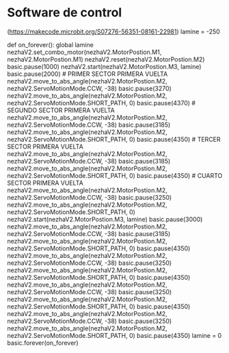 Software de control
====
 (https://makecode.microbit.org/S07276-56351-08161-22981)
lamine = -250

def on_forever():
    global lamine
    nezhaV2.set_combo_motor(nezhaV2.MotorPostion.M1, nezhaV2.MotorPostion.M1)
    nezhaV2.reset(nezhaV2.MotorPostion.M2)
    basic.pause(1000)
    nezhaV2.start(nezhaV2.MotorPostion.M3, lamine)
    basic.pause(2000)
    # PRIMER SECTOR PRIMERA VUELTA
    nezhaV2.move_to_abs_angle(nezhaV2.MotorPostion.M2, nezhaV2.ServoMotionMode.CCW, -38)
    basic.pause(3270)
    nezhaV2.move_to_abs_angle(nezhaV2.MotorPostion.M2,
        nezhaV2.ServoMotionMode.SHORT_PATH,
        0)
    basic.pause(4370)
    # SEGUNDO SECTOR PRIMERA VUELTA
    nezhaV2.move_to_abs_angle(nezhaV2.MotorPostion.M2, nezhaV2.ServoMotionMode.CCW, -38)
    basic.pause(3185)
    nezhaV2.move_to_abs_angle(nezhaV2.MotorPostion.M2,
        nezhaV2.ServoMotionMode.SHORT_PATH,
        0)
    basic.pause(4350)
    # TERCER SECTOR PRIMERA VUELTA
    nezhaV2.move_to_abs_angle(nezhaV2.MotorPostion.M2, nezhaV2.ServoMotionMode.CCW, -38)
    basic.pause(3185)
    nezhaV2.move_to_abs_angle(nezhaV2.MotorPostion.M2,
        nezhaV2.ServoMotionMode.SHORT_PATH,
        0)
    basic.pause(4350)
    # CUARTO SECTOR PRIMERA VUELTA
    nezhaV2.move_to_abs_angle(nezhaV2.MotorPostion.M2, nezhaV2.ServoMotionMode.CCW, -38)
    basic.pause(3250)
    nezhaV2.move_to_abs_angle(nezhaV2.MotorPostion.M2,
        nezhaV2.ServoMotionMode.SHORT_PATH,
        0)
    nezhaV2.start(nezhaV2.MotorPostion.M3, lamine)
    basic.pause(3000)
    nezhaV2.move_to_abs_angle(nezhaV2.MotorPostion.M2, nezhaV2.ServoMotionMode.CCW, -38)
    basic.pause(3185)
    nezhaV2.move_to_abs_angle(nezhaV2.MotorPostion.M2,
        nezhaV2.ServoMotionMode.SHORT_PATH,
        0)
    basic.pause(4350)
    nezhaV2.move_to_abs_angle(nezhaV2.MotorPostion.M2, nezhaV2.ServoMotionMode.CCW, -38)
    basic.pause(3250)
    nezhaV2.move_to_abs_angle(nezhaV2.MotorPostion.M2,
        nezhaV2.ServoMotionMode.SHORT_PATH,
        0)
    basic.pause(4350)
    nezhaV2.move_to_abs_angle(nezhaV2.MotorPostion.M2, nezhaV2.ServoMotionMode.CCW, -38)
    basic.pause(3250)
    nezhaV2.move_to_abs_angle(nezhaV2.MotorPostion.M2,
        nezhaV2.ServoMotionMode.SHORT_PATH,
        0)
    basic.pause(4350)
    nezhaV2.move_to_abs_angle(nezhaV2.MotorPostion.M2, nezhaV2.ServoMotionMode.CCW, -38)
    basic.pause(3250)
    nezhaV2.move_to_abs_angle(nezhaV2.MotorPostion.M2,
        nezhaV2.ServoMotionMode.SHORT_PATH,
        0)
    basic.pause(4350)
    lamine = 0
basic.forever(on_forever)
